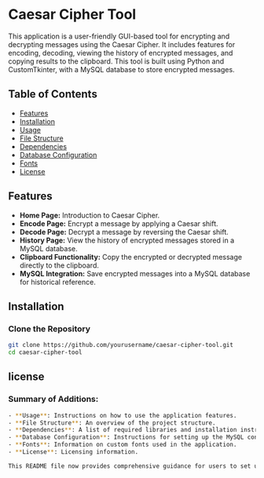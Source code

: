 # Caesar Cipher Tool

This application is a user-friendly GUI-based tool for encrypting and decrypting messages using the Caesar Cipher. It includes features for encoding, decoding, viewing the history of encrypted messages, and copying results to the clipboard. This tool is built using Python and CustomTkinter, with a MySQL database to store encrypted messages.

## Table of Contents
- [Features](#features)
- [Installation](#installation)
- [Usage](#usage)
- [File Structure](#file-structure)
- [Dependencies](#dependencies)
- [Database Configuration](#database-configuration)
- [Fonts](#fonts)
- [License](#license)

## Features
- **Home Page:** Introduction to Caesar Cipher.
- **Encode Page:** Encrypt a message by applying a Caesar shift.
- **Decode Page:** Decrypt a message by reversing the Caesar shift.
- **History Page:** View the history of encrypted messages stored in a MySQL database.
- **Clipboard Functionality:** Copy the encrypted or decrypted message directly to the clipboard.
- **MySQL Integration:** Save encrypted messages into a MySQL database for historical reference.

## Installation

### Clone the Repository
```bash
git clone https://github.com/yourusername/caesar-cipher-tool.git
cd caesar-cipher-tool
```
## license

### Summary of Additions:
```bash
- **Usage**: Instructions on how to use the application features.
- **File Structure**: An overview of the project structure.
- **Dependencies**: A list of required libraries and installation instructions.
- **Database Configuration**: Instructions for setting up the MySQL connection.
- **Fonts**: Information on custom fonts used in the application.
- **License**: Licensing information.

This README file now provides comprehensive guidance for users to set up and use the Caesar Cipher Tool effectively. Let me know if you need any further modifications!
```
